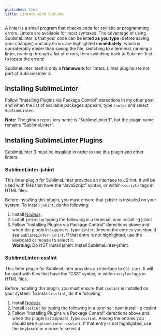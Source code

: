 ```yaml
---
published: true
title: Linters with Sublime
---
```

A linter is a small program that checks code for stylistic or programming errors. Linters are available for most syntaxes. The advantage of using SublimeLinter is that your code can be linted **as you type** (before saving your changes) and any errors are highlighted **immediately**, which is considerably easier than saving the file, switching to a terminal, running a linter, reading through a list of errors, then switching back to Sublime Text to locate the errors!

SublimeLinter itself is only a **framework** for linters. Linter plugins are  not  part of SublimeLinter 3.

## Installing SublimeLinter

Follow "Installing Plugins via Package Control" derections in my other post and when the list of available packages appears, type `linter` and select `SublimeLinter`.

**Note:** The github repository name is “SublimeLinter3”, but the plugin name remains “SublimeLinter”.

## Installing SublimeLinter Plugins

SublimeLinter 3 must be installed in order to use this plugin and other linters.

### SublimeLinter-jshint

This linter plugin for SublimeLinter provides an interface to JSHint. It will be used with files that have the “JavaScript” syntax, or within `<script>` tags in HTML files.

Before installing this plugin, you must ensure that `jshint` is installed on your system. To install `jshint`, do the following:
1. Install [Node.js](https://nodejs.org/en/).
2. Install `jshint` by typing the following in a terminal:
    npm install -g jshint
3. Follow "Installing Plugins via Package Control" derections above and when the plugin list appears, type `jshint`. Among the entries you should see `SublimeLinter-jshint`. If that entry is not highlighted, use the keyboard or mouse to select it.  
**Warning:** Do NOT install jshint. Install SublimeLinter-jshint.


### SublimeLinter-csslint

This linter plugin for SublimeLinter provides an interface to `CSS Lint`. It will be used with files that have the “CSS” syntax, or within `<style>` tags in HTML files.

Before installing this plugin, you must ensure that `csslint` is installed on your system. To install `csslint`, do the following:
1. Install [Node.js](https://nodejs.org/en/).
2. Install `csslint` by typing the following in a terminal:
    npm install -g csslint
3. Follow "Installing Plugins via Package Control" derections above and when the plugin list appears, type `csslint`. Among the entries you should see `SublimeLinter-csslint`. If that entry is not highlighted, use the keyboard or mouse to select it.
